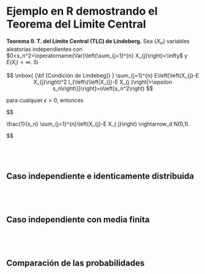# Ejemplo en R demostrando el Teorema del Limite Central

**Teorema 9. T. del Límite Central (TLC) de Lindeberg.** Sea $\left\{X_{n} \right\}$ variables aleatorias independientes
con $0<s_n^2=\operatorname{Var}\left(\sum_{j=1}^{n} X_{j}\right)<\infty$ y $E(X_i) < \infty$. Si

$$
\mbox{ {\bf [Condición de Lindebeg]} } \sum_{j=1}^{n} E\left[\left(X_{j}-E X_{j}\right)^2 I_{\left\{\left|X_{j}-E X_{j }\right|>\epsilon s_n\right\}}\right]=o\left(s_n^2\right)
$$

para cualquier $\epsilon>0$, entonces

$$

\frac{1}{s_n} \sum_{j=1}^{n}\left(X_{j}-E X_{ j}\right) \rightarrow_d N(0,1).

$$




```r
```

```r
```


```r
```


```r
```


## Caso independiente e identicamente distribuida


```r
```

```r
```


```r
```


```r
```



## Caso independiente con media finita


```r
```

```r
```


```r
```


```r
```


## Comparación de las probabilidades



```r
```

```r
```


```r
```


```r
```
